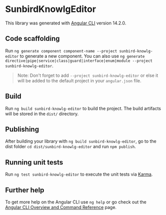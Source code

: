 # SunbirdKnowlgEditor

This library was generated with [Angular CLI](https://github.com/angular/angular-cli) version 14.2.0.

## Code scaffolding

Run `ng generate component component-name --project sunbird-knowlg-editor` to generate a new component. You can also use `ng generate directive|pipe|service|class|guard|interface|enum|module --project sunbird-knowlg-editor`.
> Note: Don't forget to add `--project sunbird-knowlg-editor` or else it will be added to the default project in your `angular.json` file. 

## Build

Run `ng build sunbird-knowlg-editor` to build the project. The build artifacts will be stored in the `dist/` directory.

## Publishing

After building your library with `ng build sunbird-knowlg-editor`, go to the dist folder `cd dist/sunbird-knowlg-editor` and run `npm publish`.

## Running unit tests

Run `ng test sunbird-knowlg-editor` to execute the unit tests via [Karma](https://karma-runner.github.io).

## Further help

To get more help on the Angular CLI use `ng help` or go check out the [Angular CLI Overview and Command Reference](https://angular.io/cli) page.
